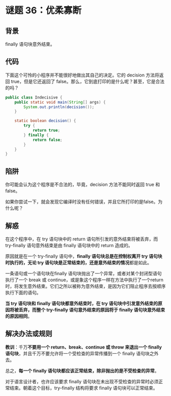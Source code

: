 # 谜题 36：优柔寡断  

## 背景

 finally 语句块意外结束。

## 代码

下面这个可怜的小程序并不能很好地做出其自己的决定。它的 decision 方法将返回 true，但是它还返回了 false。那么，它到底打印的是什么呢？甚至，它是合法的吗？  

```java
public class Indecisive {
    public static void main(String[] args) {
        System.out.println(decision());
    }

    static boolean decision() {
        try {
            return true;
        } finally {
            return false;
        }
    }
}
```

## 陷阱

你可能会认为这个程序是不合法的，毕竟，decision 方法不能同时返回 true 和false。

如果你尝试一下，就会发现它编译时没有任何错误，并且它所打印的是false。为什么呢？  

## 解惑

在这个程序中，在 try 语句块中的 return 语句所引发的意外结束将被丢弃，而 try-finally 语句意外结束是由 finally 语句块中的 return
造成的。  

原因就是在一个 try-finally 语句中，**finally 语句块总是在控制权离开 try 语句块时执行的，无论 try 语句块是正常结束的，还是意外结束的情况**都是如此。  

一条语句或一个语句块在finally 语句块抛出了一个异常，或者对某个封闭型语句执行了一个 break 或 continue，或是象这个程序一样在方法中执行了一个return 时，将发生意外结束。它们之所以被称为意外结束，是因为它们阻止程序去按顺序执行下面的语句。  

**当 try 语句块和 finally 语句块都意外结束时，在 try 语句块中引发意外结束的原因将被丢弃，而整个 try-finally 语句意外结束的原因将于 finally 语句块意外结束的原因相同**。  

## 解决办法或规则

**教训**：千万**不要用一个 return、break、continue 或 throw 来退出一个 finally 语句块**，并且千万不要允许将一个受检查的异常传播到一个 finally 语句块之外去。

总之，**每一个 finally 语句块都应该正常结束，除非抛出的是不受检查的异常**。

对于语言设计者，也许应该要求 finally 语句块在未出现不受检查的异常时必须正常结束。朝着这个目标，try-finally 结构将要求 finally 语句块可以正常结束。  